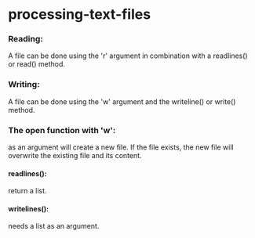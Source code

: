 # processing-text-files

### Reading:
A file can be done using the 'r' argument in combination with a readlines() or read() method.

### Writing:
A file can be done using the 'w' argument and the writeline() or write() method.

### The open function with 'w':
as an argument will create a new file. If the file exists, the new file will overwrite the existing file and its content.

#### readlines():
return a list.

#### writelines():
needs a list as an argument.
 